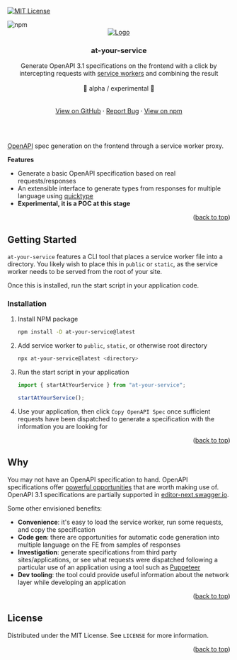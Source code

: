<!-- Improved compatibility of back to top link: See: https://github.com/othneildrew/Best-README-Template/pull/73 -->

<a name="readme-top"></a>

[![MIT License][license-shield]][license-url]

<img alt="npm" src="https://img.shields.io/npm/v/at-your-service">

<!-- PROJECT LOGO -->
<br />
<div align="center">
  <a href="https://github.com/AndrewWalsh/at-your-service">
    <img src="https://raw.githubusercontent.com/AndrewWalsh/at-your-service/main/resources/logo.svg" alt="Logo">
  </a>

<h3 align="center">at-your-service</h3>

  <p align="center">
    Generate OpenAPI 3.1 specifications on the frontend with a click by intercepting requests with <a href="https://developer.mozilla.org/en-US/docs/Web/API/Service_Worker_API">service workers</a> and combining the result
    <br />
    <br />
    👷 alpha / experimental 👷
    <br />
    <br />
    <br />
    <a href="https://github.com/AndrewWalsh/at-your-service">View on GitHub</a>
    ·
    <a href="https://github.com/AndrewWalsh/at-your-service/issues">Report Bug</a>
    ·
    <a href="https://www.npmjs.com/package/at-your-service">View on npm</a>
  </p>
</div>

<br />
<br />

<!-- ABOUT THE PROJECT -->

[OpenAPI](https://www.openapis.org/) spec generation on the frontend through a service worker proxy.

**Features**

- Generate a basic OpenAPI specification based on real requests/responses
- An extensible interface to generate types from responses for multiple language using [quicktype](https://github.com/quicktype/quicktype)
- **Experimental, it is a POC at this stage**

<p align="right">(<a href="#readme-top">back to top</a>)</p>

<!-- GETTING STARTED -->

## Getting Started

`at-your-service` features a CLI tool that places a service worker file into a directory. You likely wish to place this in `public` or `static`, as the service worker needs to be served from the root of your site.

Once this is installed, run the start script in your application code.

### Installation

1. Install NPM package
   ```sh
   npm install -D at-your-service@latest
   ```
2. Add service worker to `public`, `static`, or otherwise root directory
   ```sh
   npx at-your-service@latest <directory>
   ```
3. Run the start script in your application

   ```ts
   import { startAtYourService } from "at-your-service";

   startAtYourService();
   ```

4. Use your application, then click `Copy OpenAPI Spec` once sufficient requests have been dispatched to generate a specification with the information you are looking for

<p align="right">(<a href="#readme-top">back to top</a>)</p>

<!-- WHY -->

## Why

You may not have an OpenAPI specification to hand. OpenAPI specifications offer [powerful opportunities](https://openapi.tools/) that are worth making use of. OpenAPI 3.1 specifications are partially supported in [editor-next.swagger.io](https://editor-next.swagger.io/).

Some other envisioned benefits:

- **Convenience**: it's easy to load the service worker, run some requests, and copy the specification
- **Code gen**: there are opportunities for automatic code generation into multiple language on the FE from samples of responses
- **Investigation**: generate specifications from third party sites/applications, or see what requests were dispatched following a particular use of an application using a tool such as [Puppeteer](https://github.com/puppeteer/puppeteer)
- **Dev tooling**: the tool could provide useful information about the network layer while developing an application

<p align="right">(<a href="#readme-top">back to top</a>)</p>

<!-- LICENSE -->

## License

Distributed under the MIT License. See `LICENSE` for more information.

<p align="right">(<a href="#readme-top">back to top</a>)</p>

<!-- MARKDOWN LINKS & IMAGES -->
<!-- https://www.markdownguide.org/basic-syntax/#reference-style-links -->

[contributors-shield]: https://img.shields.io/github/contributors/AndrewWalsh/at-your-service.svg?style=for-the-badge
[contributors-url]: https://github.com/AndrewWalsh/at-your-service/graphs/contributors
[forks-shield]: https://img.shields.io/github/forks/AndrewWalsh/at-your-service.svg?style=for-the-badge
[forks-url]: https://github.com/AndrewWalsh/at-your-service/network/members
[stars-shield]: https://img.shields.io/github/stars/AndrewWalsh/at-your-service.svg?style=for-the-badge
[stars-url]: https://github.com/AndrewWalsh/at-your-service/stargazers
[issues-shield]: https://img.shields.io/github/issues/AndrewWalsh/at-your-service.svg?style=for-the-badge
[issues-url]: https://github.com/AndrewWalsh/at-your-service/issues
[license-shield]: https://img.shields.io/github/license/AndrewWalsh/at-your-service.svg?style=for-the-badge
[license-url]: https://github.com/AndrewWalsh/at-your-service/blob/master/LICENSE
